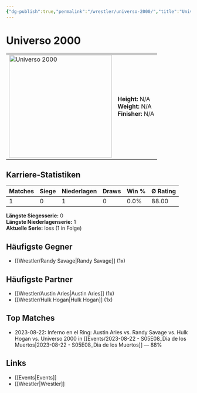 ```yaml
---
{"dg-publish":true,"permalink":"/wrestler/universo-2000/","title":"Universo 2000","tags":["wrestler"],"noteIcon":""}
---
```



# Universo 2000

<table>
        <tr>
        <td><img src="https://github.com/CptSpaulding1980/choke-slam-wrestling/releases/download/images/Universo_2000.png" width="280" alt="Universo 2000"></td>
        <td>
        <b>Height:</b> N/A<br>
        <b>Weight:</b> N/A<br>
        <b>Finisher:</b> N/A<br>
        </td>
        </tr>
        </table>
        
## Karriere-Statistiken

| Matches | Siege | Niederlagen | Draws | Win % | Ø Rating |
|---------|-------|-------------|-------|-------|-----------|
| 1 | 0 | 1 | 0 | 0.0% | 88.00 |

**Längste Siegesserie:** 0<br>**Längste Niederlagenserie:** 1<br>**Aktuelle Serie:** loss (1 in Folge)


## Häufigste Gegner
- [[Wrestler/Randy Savage\|Randy Savage]] (1x)

## Häufigste Partner
- [[Wrestler/Austin Aries\|Austin Aries]] (1x)
- [[Wrestler/Hulk Hogan\|Hulk Hogan]] (1x)

## Top Matches
- 2023-08-22: Inferno en el Ring: Austin Aries vs. Randy Savage vs. Hulk Hogan vs. Universo 2000 in [[Events/2023-08-22 - S05E08_Dia de los Muertos\|2023-08-22 - S05E08_Dia de los Muertos]] — 88%

## Links
- [[Events\|Events]]
- [[Wrestler\|Wrestler]]
